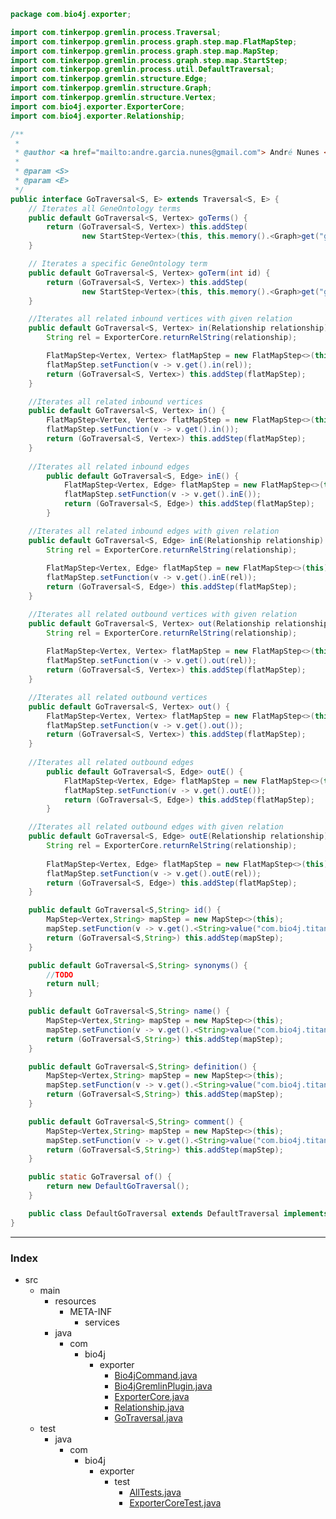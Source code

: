 
```java
package com.bio4j.exporter;

import com.tinkerpop.gremlin.process.Traversal;
import com.tinkerpop.gremlin.process.graph.step.map.FlatMapStep;
import com.tinkerpop.gremlin.process.graph.step.map.MapStep;
import com.tinkerpop.gremlin.process.graph.step.map.StartStep;
import com.tinkerpop.gremlin.process.util.DefaultTraversal;
import com.tinkerpop.gremlin.structure.Edge;
import com.tinkerpop.gremlin.structure.Graph;
import com.tinkerpop.gremlin.structure.Vertex;
import com.bio4j.exporter.ExporterCore;
import com.bio4j.exporter.Relationship;

/**
 * 
 * @author <a href="mailto:andre.garcia.nunes@gmail.com"> André Nunes </a>
 *
 * @param <S>
 * @param <E>
 */
public interface GoTraversal<S, E> extends Traversal<S, E> {
	// Iterates all GeneOntology terms
	public default GoTraversal<S, Vertex> goTerms() {
		return (GoTraversal<S, Vertex>) this.addStep(
				new StartStep<Vertex>(this, this.memory().<Graph>get("g").V()));
	}

	// Iterates a specific GeneOntology term   
	public default GoTraversal<S, Vertex> goTerm(int id) {
		return (GoTraversal<S, Vertex>) this.addStep(
				new StartStep<Vertex>(this, this.memory().<Graph>get("g").v(id)));
	}

	//Iterates all related inbound vertices with given relation
	public default GoTraversal<S, Vertex> in(Relationship relationship) {
		String rel = ExporterCore.returnRelString(relationship);			

		FlatMapStep<Vertex, Vertex> flatMapStep = new FlatMapStep<>(this);
		flatMapStep.setFunction(v -> v.get().in(rel));
		return (GoTraversal<S, Vertex>) this.addStep(flatMapStep);
	}

	//Iterates all related inbound vertices
	public default GoTraversal<S, Vertex> in() {
		FlatMapStep<Vertex, Vertex> flatMapStep = new FlatMapStep<>(this);
		flatMapStep.setFunction(v -> v.get().in());
		return (GoTraversal<S, Vertex>) this.addStep(flatMapStep);
	}
	
	//Iterates all related inbound edges 
		public default GoTraversal<S, Edge> inE() {
			FlatMapStep<Vertex, Edge> flatMapStep = new FlatMapStep<>(this);
			flatMapStep.setFunction(v -> v.get().inE());
			return (GoTraversal<S, Edge>) this.addStep(flatMapStep);
		}

	//Iterates all related inbound edges with given relation
	public default GoTraversal<S, Edge> inE(Relationship relationship) {
		String rel = ExporterCore.returnRelString(relationship);	
		
		FlatMapStep<Vertex, Edge> flatMapStep = new FlatMapStep<>(this);
		flatMapStep.setFunction(v -> v.get().inE(rel));
		return (GoTraversal<S, Edge>) this.addStep(flatMapStep);
	}

	//Iterates all related outbound vertices with given relation
	public default GoTraversal<S, Vertex> out(Relationship relationship) {
		String rel = ExporterCore.returnRelString(relationship);	
		
		FlatMapStep<Vertex, Vertex> flatMapStep = new FlatMapStep<>(this);
		flatMapStep.setFunction(v -> v.get().out(rel));
		return (GoTraversal<S, Vertex>) this.addStep(flatMapStep);
	}

	//Iterates all related outbound vertices
	public default GoTraversal<S, Vertex> out() {
		FlatMapStep<Vertex, Vertex> flatMapStep = new FlatMapStep<>(this);
		flatMapStep.setFunction(v -> v.get().out());
		return (GoTraversal<S, Vertex>) this.addStep(flatMapStep);
	}
	
	//Iterates all related outbound edges 
		public default GoTraversal<S, Edge> outE() {
			FlatMapStep<Vertex, Edge> flatMapStep = new FlatMapStep<>(this);
			flatMapStep.setFunction(v -> v.get().outE());
			return (GoTraversal<S, Edge>) this.addStep(flatMapStep);
		}

	//Iterates all related outbound edges with given relation
	public default GoTraversal<S, Edge> outE(Relationship relationship) {
		String rel = ExporterCore.returnRelString(relationship);	
		
		FlatMapStep<Vertex, Edge> flatMapStep = new FlatMapStep<>(this);
		flatMapStep.setFunction(v -> v.get().outE(rel));
		return (GoTraversal<S, Edge>) this.addStep(flatMapStep);
	}

	public default GoTraversal<S,String> id() {
		MapStep<Vertex,String> mapStep = new MapStep<>(this);
		mapStep.setFunction(v -> v.get().<String>value("com.bio4j.titan.model.go.nodes.TitanGoTerm.TitanGoTermType.id"));
		return (GoTraversal<S,String>) this.addStep(mapStep);
	}

	public default GoTraversal<S,String> synonyms() {
		//TODO
		return null;		
	}

	public default GoTraversal<S,String> name() {
		MapStep<Vertex,String> mapStep = new MapStep<>(this);
		mapStep.setFunction(v -> v.get().<String>value("com.bio4j.titan.model.go.nodes.TitanGoTerm.TitanGoTermType.name"));
		return (GoTraversal<S,String>) this.addStep(mapStep);
	}

	public default GoTraversal<S,String> definition() {
		MapStep<Vertex,String> mapStep = new MapStep<>(this);
		mapStep.setFunction(v -> v.get().<String>value("com.bio4j.titan.model.go.nodes.TitanGoTerm.TitanGoTermType.definition"));
		return (GoTraversal<S,String>) this.addStep(mapStep);
	}

	public default GoTraversal<S,String> comment() {
		MapStep<Vertex,String> mapStep = new MapStep<>(this);
		mapStep.setFunction(v -> v.get().<String>value("com.bio4j.titan.model.go.nodes.TitanGoTerm.TitanGoTermType.comment"));
		return (GoTraversal<S,String>) this.addStep(mapStep);
	}

	public static GoTraversal of() {
		return new DefaultGoTraversal();
	}

	public class DefaultGoTraversal extends DefaultTraversal implements GoTraversal {}
}

```


------

### Index

+ src
  + main
    + resources
      + META-INF
        + services
    + java
      + com
        + bio4j
          + exporter
            + [Bio4jCommand.java][main/java/com/bio4j/exporter/Bio4jCommand.java]
            + [Bio4jGremlinPlugin.java][main/java/com/bio4j/exporter/Bio4jGremlinPlugin.java]
            + [ExporterCore.java][main/java/com/bio4j/exporter/ExporterCore.java]
            + [Relationship.java][main/java/com/bio4j/exporter/Relationship.java]
            + [GoTraversal.java][main/java/com/bio4j/exporter/GoTraversal.java]
  + test
    + java
      + com
        + bio4j
          + exporter
            + test
              + [AllTests.java][test/java/com/bio4j/exporter/test/AllTests.java]
              + [ExporterCoreTest.java][test/java/com/bio4j/exporter/test/ExporterCoreTest.java]

[main/java/com/bio4j/exporter/Bio4jCommand.java]: Bio4jCommand.java.md
[main/java/com/bio4j/exporter/Bio4jGremlinPlugin.java]: Bio4jGremlinPlugin.java.md
[main/java/com/bio4j/exporter/ExporterCore.java]: ExporterCore.java.md
[main/java/com/bio4j/exporter/Relationship.java]: Relationship.java.md
[main/java/com/bio4j/exporter/GoTraversal.java]: GoTraversal.java.md
[test/java/com/bio4j/exporter/test/AllTests.java]: ../../../../../test/java/com/bio4j/exporter/test/AllTests.java.md
[test/java/com/bio4j/exporter/test/ExporterCoreTest.java]: ../../../../../test/java/com/bio4j/exporter/test/ExporterCoreTest.java.md